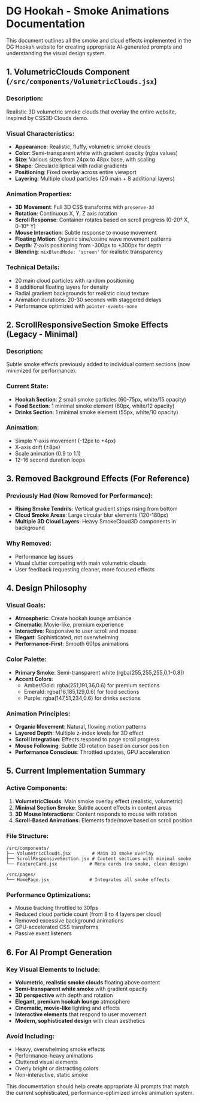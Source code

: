 # DG Hookah - Smoke Animations Documentation

This document outlines all the smoke and cloud effects implemented in the DG Hookah website for creating appropriate AI-generated prompts and understanding the visual design system.

## 1. VolumetricClouds Component (`/src/components/VolumetricClouds.jsx`)

### Description:
Realistic 3D volumetric smoke clouds that overlay the entire website, inspired by CSS3D Clouds demo.

### Visual Characteristics:
- **Appearance**: Realistic, fluffy, volumetric smoke clouds
- **Color**: Semi-transparent white with gradient opacity (rgba values)
- **Size**: Various sizes from 24px to 48px base, with scaling
- **Shape**: Circular/elliptical with radial gradients
- **Positioning**: Fixed overlay across entire viewport
- **Layering**: Multiple cloud particles (20 main + 8 additional layers)

### Animation Properties:
- **3D Movement**: Full 3D CSS transforms with `preserve-3d`
- **Rotation**: Continuous X, Y, Z axis rotation
- **Scroll Response**: Container rotates based on scroll progress (0-20° X, 0-10° Y)
- **Mouse Interaction**: Subtle response to mouse movement
- **Floating Motion**: Organic sine/cosine wave movement patterns
- **Depth**: Z-axis positioning from -300px to +300px for depth
- **Blending**: `mixBlendMode: 'screen'` for realistic transparency

### Technical Details:
- 20 main cloud particles with random positioning
- 8 additional floating layers for density
- Radial gradient backgrounds for realistic cloud texture
- Animation durations: 20-30 seconds with staggered delays
- Performance optimized with `pointer-events-none`

## 2. ScrollResponsiveSection Smoke Effects (Legacy - Minimal)

### Description:
Subtle smoke effects previously added to individual content sections (now minimized for performance).

### Current State:
- **Hookah Section**: 2 small smoke particles (60-75px, white/15 opacity)
- **Food Section**: 1 minimal smoke element (60px, white/12 opacity)  
- **Drinks Section**: 1 minimal smoke element (55px, white/10 opacity)

### Animation:
- Simple Y-axis movement (-12px to +4px)
- X-axis drift (±8px)
- Scale animation (0.9 to 1.1)
- 12-16 second duration loops

## 3. Removed Background Effects (For Reference)

### Previously Had (Now Removed for Performance):
- **Rising Smoke Tendrils**: Vertical gradient strips rising from bottom
- **Cloud Smoke Areas**: Large circular blur elements (120-180px)
- **Multiple 3D Cloud Layers**: Heavy SmokeCloud3D components in background

### Why Removed:
- Performance lag issues
- Visual clutter competing with main volumetric clouds
- User feedback requesting cleaner, more focused effects

## 4. Design Philosophy

### Visual Goals:
- **Atmospheric**: Create hookah lounge ambiance
- **Cinematic**: Movie-like, premium experience
- **Interactive**: Responsive to user scroll and mouse
- **Elegant**: Sophisticated, not overwhelming
- **Performance-First**: Smooth 60fps animations

### Color Palette:
- **Primary Smoke**: Semi-transparent white (rgba(255,255,255,0.1-0.8))
- **Accent Colors**: 
  - Amber/Gold: rgba(251,191,36,0.6) for premium sections
  - Emerald: rgba(16,185,129,0.6) for food sections  
  - Purple: rgba(147,51,234,0.6) for drinks sections

### Animation Principles:
- **Organic Movement**: Natural, flowing motion patterns
- **Layered Depth**: Multiple z-index levels for 3D effect
- **Scroll Integration**: Effects respond to page scroll progress
- **Mouse Following**: Subtle 3D rotation based on cursor position
- **Performance Conscious**: Throttled updates, GPU acceleration

## 5. Current Implementation Summary

### Active Components:
1. **VolumetricClouds**: Main smoke overlay effect (realistic, volumetric)
2. **Minimal Section Smoke**: Subtle accent effects in content areas
3. **3D Mouse Interactions**: Content responds to mouse with rotation
4. **Scroll-Based Animations**: Elements fade/move based on scroll position

### File Structure:
```
/src/components/
├── VolumetricClouds.jsx        # Main 3D smoke overlay
├── ScrollResponsiveSection.jsx # Content sections with minimal smoke
└── FeatureCard.jsx            # Menu cards (no smoke, clean design)

/src/pages/
└── HomePage.jsx               # Integrates all smoke effects
```

### Performance Optimizations:
- Mouse tracking throttled to 30fps
- Reduced cloud particle count (from 8 to 4 layers per cloud)
- Removed excessive background animations
- GPU-accelerated CSS transforms
- Passive event listeners

## 6. For AI Prompt Generation

### Key Visual Elements to Include:
- **Volumetric, realistic smoke clouds** floating above content
- **Semi-transparent white smoke** with gradient opacity
- **3D perspective** with depth and rotation
- **Elegant, premium hookah lounge** atmosphere
- **Cinematic, movie-like** lighting and effects
- **Interactive elements** that respond to user movement
- **Modern, sophisticated design** with clean aesthetics

### Avoid Including:
- Heavy, overwhelming smoke effects
- Performance-heavy animations
- Cluttered visual elements
- Overly bright or distracting colors
- Non-interactive, static smoke

This documentation should help create appropriate AI prompts that match the current sophisticated, performance-optimized smoke animation system.
